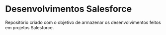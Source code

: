 # Desenvolvimentos Salesforce
Repositório criado com o objetivo de armazenar os desenvolvimentos feitos em projetos Salesforce.
